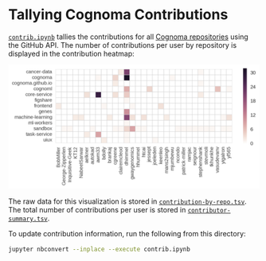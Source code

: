 # Tallying Cognoma Contributions

[`contrib.ipynb`](contrib.ipynb) tallies the contributions for all [Cognoma repositories](https://github.com/cognoma) using the GitHub API.
The number of contributions per user by repository is displayed in the contribution heatmap:

![Contribution Heatmap](contribution-heatmap.png "Intensity shows the number of contributions") 

The raw data for this visualization is stored in [`contribution-by-repo.tsv`](contribution-by-repo.tsv).
The total number of contributions per user is stored in [`contributor-summary.tsv`](contributor-summary.tsv).

To update contribution information, run the following from this directory:

```sh
jupyter nbconvert --inplace --execute contrib.ipynb
```
